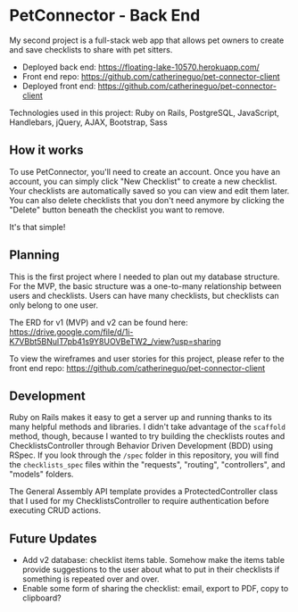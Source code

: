 # PetConnector - Back End
My second project is a full-stack web app that allows pet owners to create and save checklists to share with pet sitters.

- Deployed back end: https://floating-lake-10570.herokuapp.com/
- Front end repo: https://github.com/catherineguo/pet-connector-client
- Deployed front end: https://github.com/catherineguo/pet-connector-client

Technologies used in this project: Ruby on Rails, PostgreSQL, JavaScript, Handlebars, jQuery, AJAX, Bootstrap, Sass

## How it works
To use PetConnector, you'll need to create an account. Once you have an account, you can simply click "New Checklist" to create a new checklist. Your checklists are automatically saved so you can view and edit them later. You can also delete checklists that you don't need anymore by clicking the "Delete" button beneath the checklist you want to remove.

It's that simple!

## Planning
This is the first project where I needed to plan out my database structure. For the MVP, the basic structure was a one-to-many relationship between users and checklists. Users can have many checklists, but checklists can only belong to one user.

The ERD for v1 (MVP) and v2 can be found here: https://drive.google.com/file/d/1i-K7VBbt5BNulT7pb41s9Y8UOVBeTW2_/view?usp=sharing

To view the wireframes and user stories for this project, please refer to the front end repo: https://github.com/catherineguo/pet-connector-client

## Development
Ruby on Rails makes it easy to get a server up and running thanks to its many helpful methods and libraries. I didn't take advantage of the `scaffold` method, though, because I wanted to try building the checklists routes and ChecklistsController through Behavior Driven Development (BDD) using RSpec. If you look through the `/spec` folder in this repository, you will find the `checklists_spec` files within the "requests", "routing", "controllers", and "models" folders.

The General Assembly API template provides a ProtectedController class that I used for my ChecklistsController to require authentication before executing CRUD actions.

## Future Updates
- Add v2 database: checklist items table. Somehow make the items table provide suggestions to the user about what to put in their checklists if something is repeated over and over.
- Enable some form of sharing the checklist: email, export to PDF, copy to clipboard?
